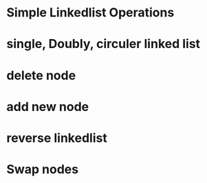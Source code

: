 # Simple Linkedlist Operations
# single, Doubly, circuler linked list
# delete node
# add new node
# reverse linkedlist
# Swap nodes

